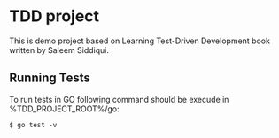 # TDD project

This is demo project based on Learning Test-Driven Development book written by Saleem Siddiqui.

## Running Tests

To run tests in GO following command should be execude in %TDD_PROJECT_ROOT%/go:

```
$ go test -v
```
